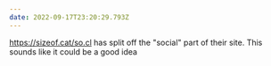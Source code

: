```yaml
---
date: 2022-09-17T23:20:29.793Z
---
```


https://sizeof.cat/so.cl has split off the "social" part of their site. This sounds like it could be a good idea 